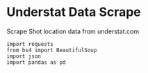 # Understat Data Scrape
Scrape Shot location data from understat.com


```
import requests
from bs4 import BeautifulSoup
import json
import pandas as pd
```

